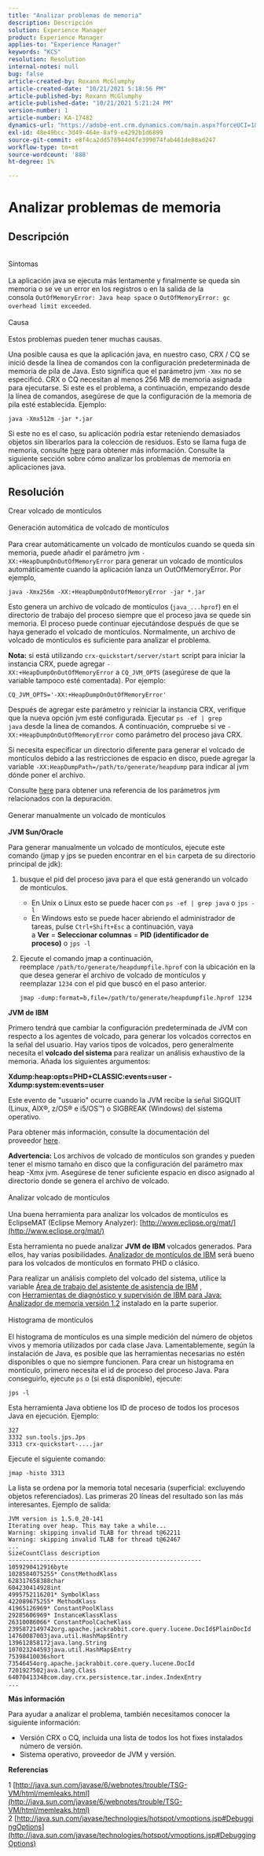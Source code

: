 ```yaml
---
title: "Analizar problemas de memoria"
description: Descripción
solution: Experience Manager
product: Experience Manager
applies-to: "Experience Manager"
keywords: "KCS"
resolution: Resolution
internal-notes: null
bug: false
article-created-by: Roxann McGlumphy
article-created-date: "10/21/2021 5:18:56 PM"
article-published-by: Roxann McGlumphy
article-published-date: "10/21/2021 5:21:24 PM"
version-number: 1
article-number: KA-17482
dynamics-url: "https://adobe-ent.crm.dynamics.com/main.aspx?forceUCI=1&pagetype=entityrecord&etn=knowledgearticle&id=ef6bccf5-9232-ec11-b6e5-000d3a5ba97a"
exl-id: 48e49bcc-3d49-464e-8af9-e4292b1d6899
source-git-commit: e8f4ca2dd578944d4fe399074fab461de88ad247
workflow-type: tm+mt
source-wordcount: '888'
ht-degree: 1%

---
```


# Analizar problemas de memoria

## Descripción

<br>Síntomas<br><br>
La aplicación java se ejecuta más lentamente y finalmente se queda sin memoria o se ve un error en los registros o en la salida de la consola `OutOfMemoryError: Java heap space` o `OutOfMemoryError: gc overhead limit exceeded`.
<br><br>Causa<br><br>
Estos problemas pueden tener muchas causas.

Una posible causa es que la aplicación java, en nuestro caso, CRX / CQ se inició desde la línea de comandos con la configuración predeterminada de memoria de pila de Java. Esto significa que el parámetro jvm `-Xmx` no se especificó. CRX o CQ necesitan al menos 256 MB de memoria asignada para ejecutarse. Si este es el problema, a continuación, empezando desde la línea de comandos, asegúrese de que la configuración de la memoria de pila esté establecida. Ejemplo:


```
java -Xmx512m -jar *.jar
```


Si este no es el caso, su aplicación podría estar reteniendo demasiados objetos sin liberarlos para la colección de residuos. Esto se llama fuga de memoria, consulte [here](http://java.sun.com/javase/6/webnotes/trouble/TSG-VM/html/memleaks.html) para obtener más información. Consulte la siguiente sección sobre cómo analizar los problemas de memoria en aplicaciones java.


## Resolución

Crear volcado de montículos<br><br>Generación automática de volcado de montículos<br><br>
Para crear automáticamente un volcado de montículos cuando se queda sin memoria, puede añadir el parámetro jvm `-XX:+HeapDumpOnOutOfMemoryError` para generar un volcado de montículos automáticamente cuando la aplicación lanza un OutOfMemoryError. Por ejemplo,


```
java -Xmx256m -XX:+HeapDumpOnOutOfMemoryError -jar *.jar
```


Esto genera un archivo de volcado de montículos (`java_...hprof`) en el directorio de trabajo del proceso siempre que el proceso java se quede sin memoria. El proceso puede continuar ejecutándose después de que se haya generado el volcado de montículos. Normalmente, un archivo de volcado de montículos es suficiente para analizar el problema.

<b>Nota:</b> si está utilizando `crx-quickstart/server/start` script para iniciar la instancia CRX, puede agregar `-XX:+HeapDumpOnOutOfMemoryError` a `CQ_JVM_OPTS` (asegúrese de que la variable tampoco esté comentada). Por ejemplo:


```
CQ_JVM_OPTS='-XX:+HeapDumpOnOutOfMemoryError'
```


Después de agregar este parámetro y reiniciar la instancia CRX, verifique que la nueva opción jvm esté configurada. Ejecutar `ps -ef | grep java` desde la línea de comandos. A continuación, compruebe si ve `-XX:+HeapDumpOnOutOfMemoryError` como parámetro del proceso java CRX.

Si necesita especificar un directorio diferente para generar el volcado de montículos debido a las restricciones de espacio en disco, puede agregar la variable `-XX:HeapDumpPath=/path/to/generate/heapdump` para indicar al jvm dónde poner el archivo.

Consulte [here](http://java.sun.com/javase/technologies/hotspot/vmoptions.jsp#DebuggingOptions) para obtener una referencia de los parámetros jvm relacionados con la depuración.
<br><br>Generar manualmente un volcado de montículos<br><br>
<b>JVM Sun/Oracle</b>

Para generar manualmente un volcado de montículos, ejecute este comando (jmap y jps se pueden encontrar en el `bin` carpeta de su directorio principal de jdk):

1. busque el pid del proceso java para el que está generando un volcado de montículos.
   - En Unix o Linux esto se puede hacer con `ps -ef | grep java` o `jps -l`
   - En Windows esto se puede hacer abriendo el administrador de tareas, pulse `Ctrl+Shift+Esc` a continuación, vaya a <b>Ver</b> = <b>Seleccionar columnas</b> = <b>PID (identificador de proceso)</b> o `jps -l`
2. Ejecute el comando jmap a continuación, reemplace `/path/to/generate/heapdumpfile.hprof` con la ubicación en la que desea generar el archivo de volcado de montículos y reemplazar `1234` con el pid que buscó en el paso anterior.

   ```
   jmap -dump:format=b,file=/path/to/generate/heapdumpfile.hprof 1234
   ```


<b>JVM de IBM</b>

Primero tendrá que cambiar la configuración predeterminada de JVM con respecto a los agentes de volcado, para generar los volcados correctos en la señal del usuario. Hay varios tipos de volcados, pero generalmente necesita el <b>volcado del sistema</b> para realizar un análisis exhaustivo de la memoria. Añada los siguientes argumentos:

<b>Xdump:heap:opts=PHD+CLASSIC:events=user -Xdump:system:events=user</b>

Este evento de &quot;usuario&quot; ocurre cuando la JVM recibe la señal SIGQUIT (Linux, AIX®, z/OS® e i5/OS™) o SIGBREAK (Windows) del sistema operativo.

Para obtener más información, consulte la documentación del proveedor [here](http://pic.dhe.ibm.com/infocenter/java7sdk/v7r0/index.jsp?topic=%2Fcom.ibm.java.aix.70.doc%2Fdiag%2Fpreface%2Fchanges_70%2Foverview_gc.html).

<b>Advertencia:</b> Los archivos de volcado de montículos son grandes y pueden tener el mismo tamaño en disco que la configuración del parámetro max heap -Xmx jvm. Asegúrese de tener suficiente espacio en disco asignado al directorio donde se genera el archivo de volcado.
<br><br>Analizar volcado de montículos<br><br>
Una buena herramienta para analizar los volcados de montículos es EclipseMAT (Eclipse Memory Analyzer): [http://www.eclipse.org/mat/](http://www.eclipse.org/mat/)

Esta herramienta no puede analizar <b>JVM de IBM</b> volcados generados. Para ellos, hay varias posibilidades. [Analizador de montículos de IBM](https://www.ibm.com/developerworks/community/groups/service/html/communityview?communityUuid=4544bafe-c7a2-455f-9d43-eb866ea60091) será bueno para los volcados de montículos en formato PHD o clásico.

Para realizar un análisis completo del volcado del sistema, utilice la variable [Área de trabajo del asistente de asistencia de IBM](http://www-01.ibm.com/software/support/isa/) , con [Herramientas de diagnóstico y supervisión de IBM para Java: Analizador de memoria versión 1.2](http://www.ibm.com/developerworks/java/jdk/tools/memoryanalyzer/) instalado en la parte superior.
<br><br>Histograma de montículos<br><br>
El histograma de montículos es una simple medición del número de objetos vivos y memoria utilizados por cada clase Java. Lamentablemente, según la instalación de Java, es posible que las herramientas necesarias no estén disponibles o que no siempre funcionen. Para crear un histograma en montículo, primero necesita el id de proceso del proceso Java. Para conseguirlo, ejecute `ps` o (si está disponible), ejecute:


```
jps -l
```


Esta herramienta Java obtiene los ID de proceso de todos los procesos Java en ejecución. Ejemplo:


```
327 
3332 sun.tools.jps.Jps
3313 crx-quickstart-....jar
```


Ejecute el siguiente comando:


```
jmap -histo 3313
```


La lista se ordena por la memoria total necesaria (superficial: excluyendo objetos referenciados). Las primeras 20 líneas del resultado son las más interesantes. Ejemplo de salida:


```
JVM version is 1.5.0_20-141
Iterating over heap. This may take a while...
Warning: skipping invalid TLAB for thread t@62211
Warning: skipping invalid TLAB for thread t@62467
...
SizeCountClass description
-------------------------------------------------------
1059290412916byte
1028584075255* ConstMethodKlass
628317658388char
604230414928int
4995752116201* SymbolKlass
422089675255* MethodKlass
41965126969* ConstantPoolKlass
29285606969* InstanceKlassKlass
26310086066* ConstantPoolCacheKlass
2395872149742org.apache.jackrabbit.core.query.lucene.DocId$PlainDocId
14760087003java.util.HashMap$Entry
139612858172java.lang.String
107023244593java.util.HashMap$Entry
75398410036short
73546454org.apache.jackrabbit.core.query.lucene.DocId
7201927502java.lang.Class
64070413348com.day.crx.persistence.tar.index.IndexEntry
...
```


<b>Más información</b>

Para ayudar a analizar el problema, también necesitamos conocer la siguiente información:

- Versión CRX o CQ, incluida una lista de todos los hot fixes instalados número de versión.
- Sistema operativo, proveedor de JVM y versión.


<b>Referencias</b>

1 [http://java.sun.com/javase/6/webnotes/trouble/TSG-VM/html/memleaks.html](http://java.sun.com/javase/6/webnotes/trouble/TSG-VM/html/memleaks.html)
2 [http://java.sun.com/javase/technologies/hotspot/vmoptions.jsp#DebuggingOptions](http://java.sun.com/javase/technologies/hotspot/vmoptions.jsp#DebuggingOptions)

